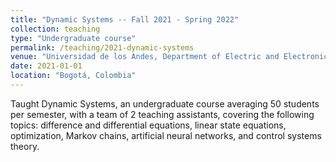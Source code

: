 ```yaml
---
title: "Dynamic Systems -- Fall 2021 - Spring 2022"
collection: teaching
type: "Undergraduate course"
permalink: /teaching/2021-dynamic-systems
venue: "Universidad de los Andes, Department of Electric and Electronic Engineering"
date: 2021-01-01
location: "Bogotá, Colombia"
---
```

Taught Dynamic Systems, an undergraduate course averaging 50 students per semester, with a team of 2 teaching assistants, covering the following topics: difference and differential equations, linear state equations, optimization, Markov chains, artificial neural networks, and control systems theory.
